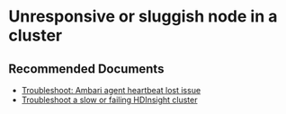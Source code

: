<properties
    pageTitle="Troubleshooting unhealthy nodes or VMs"
    description="TSG / How-to for know scenario"
    service="microsoft.hdinsight"
    resource="clusters"
    authors="ramakoni"
    ms.author="ramakoni"
    displayOrder=""
    selfHelpType="Generic"
    supportTopicIds="32636481"
    resourceTags=""
    productPesIds="15078"
    cloudEnvironments="public"
    articleId="hdinsight-vmunhealthy_responsive_sluggishnode"
/>
# Unresponsive or sluggish node in a cluster

## **Recommended Documents**

* [Troubleshoot: Ambari agent heartbeat lost issue](https://hdinsight.github.io/ambari/ambari-agent-heartbeat-lost.html)
* [Troubleshoot a slow or failing HDInsight cluster](https://docs.microsoft.com/en-us/azure/hdinsight/hdinsight-troubleshoot-failed-cluster)
